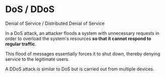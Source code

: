# DoS / DDoS

Denial of Service / Distributed Denial of Service

In a DoS attack, an attacker floods a system with unnecessary requests in order to overload the system's resources **so that it cannot respond to regular traffic**.

This flood of messages essentially forces it to shut down, thereby denying service to the legitimate users.

A DDoS attack is similar to DoS but is carried out from multiple devices.
